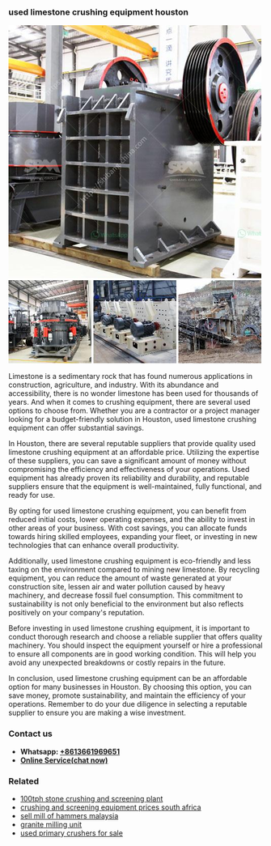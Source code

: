 <h3>used limestone crushing equipment houston</h3><img src='1706767709.jpg' alt=''><p>Limestone is a sedimentary rock that has found numerous applications in construction, agriculture, and industry. With its abundance and accessibility, there is no wonder limestone has been used for thousands of years. And when it comes to crushing equipment, there are several used options to choose from. Whether you are a contractor or a project manager looking for a budget-friendly solution in Houston, used limestone crushing equipment can offer substantial savings.</p><p>In Houston, there are several reputable suppliers that provide quality used limestone crushing equipment at an affordable price. Utilizing the expertise of these suppliers, you can save a significant amount of money without compromising the efficiency and effectiveness of your operations. Used equipment has already proven its reliability and durability, and reputable suppliers ensure that the equipment is well-maintained, fully functional, and ready for use.</p><p>By opting for used limestone crushing equipment, you can benefit from reduced initial costs, lower operating expenses, and the ability to invest in other areas of your business. With cost savings, you can allocate funds towards hiring skilled employees, expanding your fleet, or investing in new technologies that can enhance overall productivity.</p><p>Additionally, used limestone crushing equipment is eco-friendly and less taxing on the environment compared to mining new limestone. By recycling equipment, you can reduce the amount of waste generated at your construction site, lessen air and water pollution caused by heavy machinery, and decrease fossil fuel consumption. This commitment to sustainability is not only beneficial to the environment but also reflects positively on your company's reputation.</p><p>Before investing in used limestone crushing equipment, it is important to conduct thorough research and choose a reliable supplier that offers quality machinery. You should inspect the equipment yourself or hire a professional to ensure all components are in good working condition. This will help you avoid any unexpected breakdowns or costly repairs in the future.</p><p>In conclusion, used limestone crushing equipment can be an affordable option for many businesses in Houston. By choosing this option, you can save money, promote sustainability, and maintain the efficiency of your operations. Remember to do your due diligence in selecting a reputable supplier to ensure you are making a wise investment.</p><h3>Contact us</h3><ul><li><strong>Whatsapp:&nbsp;<a href="https://wa.me/8613661969651">+8613661969651</a></strong></li><li><a href="https://swt.shibang-china.com/?git&amp;zhl&amp;used limestone crushing equipment houston"><strong>Online Service(chat now)</strong></a></li></ul><h3>Related</h3><ul><li><a href='100tph stone crushing and screening plant.md'>100tph stone crushing and screening plant</a></li><li><a href='crushing and screening equipment prices south africa.md'>crushing and screening equipment prices south africa</a></li><li><a href='sell mill of hammers malaysia.md'>sell mill of hammers malaysia</a></li><li><a href='granite milling unit.md'>granite milling unit</a></li><li><a href='used primary crushers for sale.md'>used primary crushers for sale</a></li></ul>